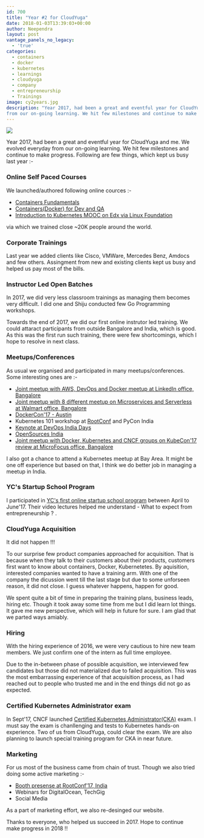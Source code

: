 ```yaml
---
id: 700
title: "Year #2 for CloudYuga"
date: 2018-01-03T13:39:03+00:00
author: Neependra
layout: post
vantage_panels_no_legacy:
  - 'true'
categories:
  - containers
  - docker
  - kubernetes
  - learnings
  - cloudyuga
  - company
  - entrepreneurship 
  - Trainings
image: cy2years.jpg 
description: "Year 2017, had been a great and eventful year for CloudYuga and me. We evolved everyday
from our on-going learning. We hit few milestones and continue to make progress."
---
```


![]({{site.baseurl}}/images/blogs/cy2years.jpg)

Year 2017, had been a great and eventful year for CloudYuga and me. We evolved everyday 
from our on-going learning. We hit few milestones and continue to make progress. Following
are few things, which kept us busy last year :-  

### Online Self Paced Courses 

We launched/authored following online cources :-
- [Containers Fundamentals](https://school.cloudyuga.guru)
- [Containers(Docker) for Dev and QA](https://school.cloudyuga.guru)
- [Introduction to Kubernetes MOOC on Edx via Linux Foundation](https://www.edx.org/course/introduction-kubernetes-linuxfoundationx-lfs158x)

via which we trained close ~20K people around the world. 

### Corporate Trainings  
Last year we added clients like Cisco, VMWare, Mercedes Benz, Amdocs and few others. Assingment 
from new and existing clients kept us busy and helped us pay most of the bills. 

### Instructor Led Open Batches
In 2017, we did very less classroom trainings as managing them becomes very difficult. I did one 
and Shiju conducted few Go Programming workshops. 

Towards the end of 2017, we did our first online instrutor led training. We could attaract participants 
from outside Bangalore and India, which is good. As this was the first run such training, there 
were few shortcomings, which I hope to resolve in next class. 

### Meetups/Conferences

As usual we organised and participated in many meetups/conferences. Some interesting ones are :-
- [Joint meetup with AWS, DevOps and Docker meetup at LinkedIn office, Bangalore](http://neependra.net/?p=2158)
- [Joint meetup with 8 different meetup on Microservices and Serverless at Walmart office, Bangalore](https://cloudyuga.guru/blog/microservices-and-serverless-event-29th-april-2017/)
- [DockerCon'17 - Austin](https://cloudyuga.guru/blog/dockercon-2017-austin/)
- Kubernetes 101 workshop at [RootConf](https://cloudyuga.guru/blog/rootconf-booths-experience-and-kubernetes-workshop/) and PyCon India
- [Keynote at DevOps India Days](http://devopsdaysindia.org) 
- [OpenSources India](http://opensourceindia.in/osidays/)
- [Joint meetup with Docker, Kubernetes and CNCF groups on KubeCon'17 review at MicroFocus office, Bangalore](https://cloudyuga.guru/blog/kubecon17/) 

I also got a chance to attend a Kubernetes meetup at Bay Area. It might be one off experience but based on that, 
I think we do better job in managing a meetup in India.  

### YC's Startup School Program 
I participated in [YC's first online startup school program](https://www.startupschool.org) between April 
to June'17. Their video lectures helped me understand - What to expect from entrepreneurship ? .  

### CloudYuga Acquisition 

It did not happen !!! 

To our surprise few product companies approached for acquisition. That is because when they talk to their 
customers about their products, customers first want to know about containers, Docker, Kubernetetes. By 
aquisition, interested companies wanted to have a training arm. With one of the company the dicussion went till 
the last stage but due to some unforseen reason, it did not close. I guess whatever happens, happen for good. 

We spent quite a bit of time in preparing the training plans, business leads, hiring etc. Though it took 
away some time from me but I did learn lot things. It gave me new perspective, which will help in future for 
sure. I am glad that we parted ways amiably. 

### Hiring 
With the hiring experience of 2016, we were very cautious to hire new team members. We just confirm one of the 
intern as full time employee. 

Due to the in-between phase of possible acquisition, we interviewed few candidates but those did not materialized due 
to failed acquisition. This was the most embarrassing experience of that acquisition process, as I had reached
out to people who trusted me and in the end things did not go as expected.

### Certified Kubernetes Administrator exam  
In Sept'17, CNCF launched [Certified Kubernetes Administrator(CKA)](https://www.cncf.io/certification/expert/) exam. I must say the exam is chanllenging 
and tests to Kubernetes hands-on experience. Two of us from CloudYuga, could clear the exam. We are also planning to launch special training program for CKA in near future.

### Marketing 
For us most of the business came from chain of trust. Though we also tried doing some active marketing :-

- [Booth presense at RootConf'17, India](https://cloudyuga.guru/blog/rootconf-booths-experience-and-kubernetes-workshop/) 
- Webinars for DigitalOcean, TechGig 
- Social Media

As a part of marketing effort, we also re-desinged our website. 

Thanks to everyone, who helped us succeed in 2017. Hope to continue make progress in 2018 !! 
